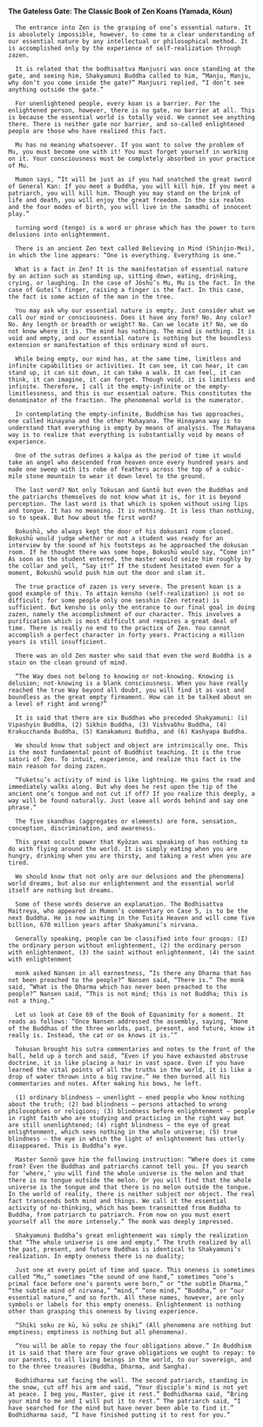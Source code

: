 #### The Gateless Gate: The Classic Book of Zen Koans (Yamada, Kōun)
      The entrance into Zen is the grasping of one’s essential nature. It is absolutely impossible, however, to come to a clear understanding of our essential nature by any intellectual or philosophical method. It is accomplished only by the experience of self-realization through zazen.

      It is related that the bodhisattva Manjusri was once standing at the gate, and seeing him, Shakyamuni Buddha called to him, “Manju, Manju, why don’t you come inside the gate?” Manjusri replied, “I don’t see anything outside the gate.”

      For unenlightened people, every koan is a barrier. For the enlightened person, however, there is no gate, no barrier at all. This is because the essential world is totally void. We cannot see anything there. There is neither gate nor barrier, and so-called enlightened people are those who have realized this fact.

      Mu has no meaning whatsoever. If you want to solve the problem of Mu, you must become one with it! You must forget yourself in working on it. Your consciousness must be completely absorbed in your practice of Mu.

      Mumon says, “It will be just as if you had snatched the great sword of General Kan: If you meet a Buddha, you will kill him. If you meet a patriarch, you will kill him. Though you may stand on the brink of life and death, you will enjoy the great freedom. In the six realms and the four modes of birth, you will live in the samadhi of innocent play.”

      turning word (tengo) is a word or phrase which has the power to turn delusions into enlightenment.

      There is an ancient Zen text called Believing in Mind (Shinjin-Mei), in which the line appears: “One is everything. Everything is one.”

      What is a fact in Zen? It is the manifestation of essential nature by an action such as standing up, sitting down, eating, drinking, crying, or laughing. In the case of Jōshū’s Mu, Mu is the fact. In the case of Gutei’s finger, raising a finger is the fact. In this case, the fact is some action of the man in the tree.

      You may ask why our essential nature is empty. Just consider what we call our mind or consciousness. Does it have any form? No. Any color? No. Any length or breadth or weight? No. Can we locate it? No, we do not know where it is. The mind has nothing. The mind is nothing. It is void and empty, and our essential nature is nothing but the boundless extension or manifestation of this ordinary mind of ours.

      While being empty, our mind has, at the same time, limitless and infinite capabilities or activities. It can see, it can hear, it can stand up, it can sit down, it can take a walk. It can feel, it can think, it can imagine, it can forget. Though void, it is limitless and infinite. Therefore, I call it the empty-infinite or the empty-limitlessness, and this is our essential nature. This constitutes the denominator of the fraction. The phenomenal world is the numerator.

      In contemplating the empty-infinite, Buddhism has two approaches, one called Hinayana and the other Mahayana. The Hinayana way is to understand that everything is empty by means of analysis. The Mahayana way is to realize that everything is substantially void by means of experience.

      One of the sutras defines a kalpa as the period of time it would take an angel who descended from heaven once every hundred years and made one sweep with its robe of feathers across the top of a cubic-mile stone mountain to wear it down level to the ground.

      The last word? Not only Tokusan and Gantō but even the Buddhas and the patriarchs themselves do not know what it is, for it is beyond perception. The last word is that which is spoken without using lips and tongue. It has no meaning. It is nothing. It is less than nothing, so to speak. But how about the first word?

      Bokushū, who always kept the door of his dokusan1 room closed. Bokushū would judge whether or not a student was ready for an interview by the sound of his footsteps as he approached the dokusan room. If he thought there was some hope, Bokushū would say, “Come in!” As soon as the student entered, the master would seize him roughly by the collar and yell, “Say it!” If the student hesitated even for a moment, Bokushū would push him out the door and slam it.

      The true practice of zazen is very severe. The present koan is a good example of this. To attain kensho (self-realization) is not so difficult; for some people only one sesshin (Zen retreat) is sufficient. But kensho is only the entrance to our final goal in doing zazen, namely the accomplishment of our character. This involves a purification which is most difficult and requires a great deal of time. There is really no end to the practice of Zen. You cannot accomplish a perfect character in forty years. Practicing a million years is still insufficient.

      There was an old Zen master who said that even the word Buddha is a stain on the clean ground of mind.

      “The Way does not belong to knowing or not-knowing. Knowing is delusion; not-knowing is a blank consciousness. When you have really reached the true Way beyond all doubt, you will find it as vast and boundless as the great empty firmament. How can it be talked about on a level of right and wrong?”

      It is said that there are six Buddhas who preceded Shakyamuni: (i) Vipashyin Buddha, (2) Sikhin Buddha, (3) Vishvabhu Buddha, (4) Krakucchanda Buddha, (5) Kanakamuni Buddha, and (6) Kashyapa Buddha.

      We should know that subject and object are intrinsically one. This is the most fundamental point of Buddhist teaching. It is the true satori of Zen. To intuit, experience, and realize this fact is the main reason for doing zazen.

      “Fuketsu’s activity of mind is like lightning. He gains the road and immediately walks along. But why does he rest upon the tip of the ancient one’s tongue and not cut if off? If you realize this deeply, a way will be found naturally. Just leave all words behind and say one phrase.”

      The five skandhas (aggregates or elements) are form, sensation, conception, discrimination, and awareness.

      This great occult power that Kyōzan was speaking of has nothing to do with flying around the world. It is simply eating when you are hungry, drinking when you are thirsty, and taking a rest when you are tired.

      We should know that not only are our delusions and the phenomena] world dreams, but also our enlightenment and the essential world itself are nothing but dreams.

      Some of these words deserve an explanation. The Bodhisattva Maitreya, who appeared in Mumon’s commentary on Case 5, is to be the next Buddha. He is now waiting in the Tusita Heaven and will come five billion, 670 million years after Shakyamuni’s nirvana.

      Generally speaking, people can be classified into four groups: (I) the ordinary person without enlightenment, (2) the ordinary person with enlightenment, (3) the saint without enlightenment, (4) the saint with enlightenment

      monk asked Nansen in all earnestness, “Is there any Dharma that has not been preached to the people?” Nansen said, “There is.” The monk said, “What is the Dharma which has never been preached to the people?” Nansen said, “This is not mind; this is not Buddha; this is not a thing.”

      Let us look at Case 69 of the Book of Equanimity for a moment. It reads as follows: “Once Nansen addressed the assembly, saying, ‘None of the Buddhas of the three worlds, past, present, and future, know it really is. Instead, the cat or ox knows it is.’”

      Tokusan brought his sutra commentaries and notes to the front of the hall, held up a torch and said, “Even if you have exhausted abstruse doctrine, it is like placing a hair in vast space. Even if you have learned the vital points of all the truths in the world, it is like a drop of water thrown into a big ravine.” He then burned all his commentaries and notes. After making his bows, he left.

      (1) ordinary blindness — unenlight — ened people who know nothing about the truth; (2) bad blindness — persons attached to wrong philosophies or religions; (3) blindness before enlightenment — people in right faith who are studying and practicing in the right way but are still unenlightened; (4) right blindness — the eye of great enlightenment, which sees nothing in the whole universe; (5) true blindness — the eye in which the light of enlightenment has utterly disappeared. This is Buddha’s eye.

      Master Sonnō gave him the following instruction: “Where does it come from? Even the Buddhas and patriarchs cannot tell you. If you search for ‘where,’ you will find the whole universe is the melon and that there is no tongue outside the melon. Or you will find that the whole universe is the tongue and that there is no melon outside the tongue. In the world of reality, there is neither subject nor object. The real fact transcends both mind and things. We call it the essential activity of no-thinking, which has been transmitted from Buddha to Buddha, from patriarch to patriarch. From now on you must exert yourself all the more intensely.” The monk was deeply impressed.

      Shakyamuni Buddha’s great enlightenment was simply the realization that “The whole universe is one and empty.” The truth realized by all the past, present, and future Buddhas is identical to Shakyamuni’s realization. In empty oneness there is no duality;

      Just one at every point of time and space. This oneness is sometimes called “Mu,” sometimes “the sound of one hand,” sometimes “one’s primal face before one’s parents were born,” or “the subtle Dharma,” “the subtle mind of nirvana,” “mind,” “one mind,” “Buddha,” or “our essential nature,” and so forth. All these names, however, are only symbols or labels for this empty oneness. Enlightenment is nothing other than grasping this oneness by living experience.

      “Shiki soku ze kū, kū soku ze shiki” (All phenomena are nothing but emptiness; emptiness is nothing but all phenomena).

      “You will be able to repay the four obligations above.” In Buddhism it is said that there are four grave obligations we ought to repay: to our parents, to all living beings in the world, to our sovereign, and to the three treasures (Buddha, Dharma, and Sangha).

      Bodhidharma sat facing the wall. The second patriarch, standing in the snow, cut off his arm and said, “Your disciple’s mind is not yet at peace. I beg you, Master, give it rest.” Bodhidharma said, “Bring your mind to me and I will put it to rest.” The patriarch said, “I have searched for the mind but have never been able to find it.” Bodhidharma said, “I have finished putting it to rest for you.”

